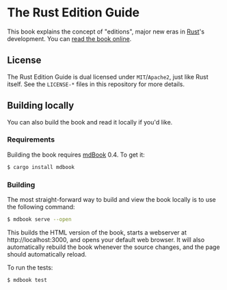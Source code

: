 # The Rust Edition Guide

This book explains the concept of "editions", major new eras in [Rust]'s
development. You can [read the book
online](https://doc.rust-lang.org/nightly/edition-guide/).

[Rust]: https://www.rust-lang.org/

## License

The Rust Edition Guide is dual licensed under `MIT`/`Apache2`, just like Rust
itself. See the `LICENSE-*` files in this repository for more details.

## Building locally

You can also build the book and read it locally if you'd like.

### Requirements

Building the book requires [mdBook] 0.4. To get it:

[mdBook]: https://github.com/rust-lang/mdBook

```bash
$ cargo install mdbook
```

### Building

The most straight-forward way to build and view the book locally is to use the following command:
```bash
$ mdbook serve --open
```

This builds the HTML version of the book, starts a webserver at
http://localhost:3000, and opens your default web browser. It will also
automatically rebuild the book whenever the source changes, and the page
should automatically reload.

To run the tests:

```bash
$ mdbook test
```
